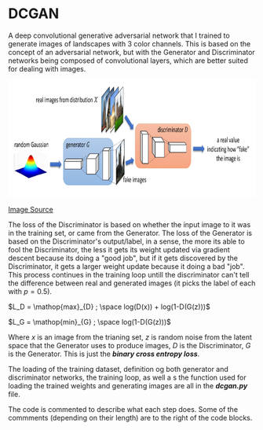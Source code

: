 # DCGAN
A deep convolutional generative adversarial network that I trained to generate images of landscapes with 3 color channels.
This is based on the concept of an adversarial network, but with the Generator and Discriminator networks being composed of convolutional layers, which are better suited for dealing with images.
<p align="center">
  <img src="/DCGAN.jpg?raw=true" width="800" height="238"/>
</p>

[Image Source](https://www.microsoft.com/en-us/research/blog/how-can-generative-adversarial-networks-learn-real-life-distributions-easily/)

The loss of the Discriminator is based on whether the input image to it was in the training set, or came from the Generator. The loss of the Generator is based on the Discriminator's output/label, in a sense, the more its able to fool the Discriminator, the less it gets its weight updated via gradient descent because its doing a "good job", but if it gets discovered by the Discriminator, it gets a larger weight update because it doing a bad "job". This process continues in the training loop untill the discriminator can't tell the difference between real and generated images (it picks the label of each with $p=0.5$).

$L_D = \mathop{max}_{D} ; \space log(D(x)) + log(1-D(G(z)))$

$L_G = \mathop{min}_{G} ; \space log(1-D(G(z)))$

Where $x$ is an image from the trianing set, $z$ is random noise from the latent space that the Generator uses to produce images, $D$ is the Discriminator, $G$ is the Generator. This is just the **_binary cross entropy loss_**.

The loading of the training dataset, definition og both generator and discriminator networks, the training loop, as well a s the function used for loading the trained weights and generating images are all in the **_dcgan.py_** file.

The code is commented to describe what each step does. Some of the commments (depending on their length) are to the right of the code blocks.

